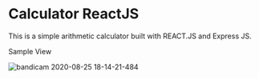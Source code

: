 # Calculator ReactJS

This is a simple arithmetic calculator built with REACT.JS and Express JS.

Sample View

![bandicam 2020-08-25 18-14-21-484](https://user-images.githubusercontent.com/67232072/91177491-6f821100-e701-11ea-8131-27360318e4ef.jpg)

